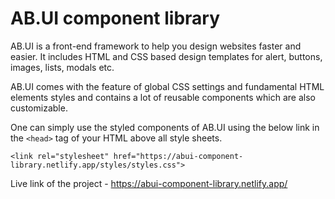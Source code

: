 # AB.UI component library

AB.UI is a front-end framework to help you design websites faster and easier. It includes HTML and CSS based design templates for alert, buttons, images, lists, modals etc. 

AB.UI comes with the feature of global CSS settings and fundamental HTML elements styles and contains a lot of reusable components which are also customizable.

One can simply use the styled components of AB.UI using the below link in the `<head>` tag of your HTML above all style sheets.

`<link rel="stylesheet" href="https://abui-component-library.netlify.app/styles/styles.css">`

Live link of the project - https://abui-component-library.netlify.app/
